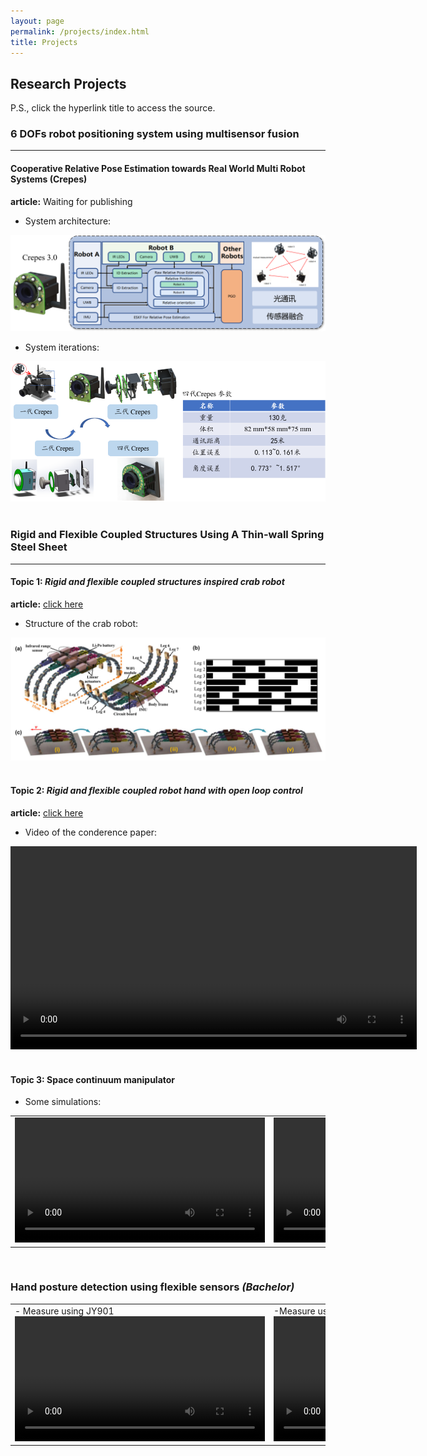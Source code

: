 ```yaml
---
layout: page
permalink: /projects/index.html
title: Projects
---
```


## Research Projects

P.S., click the hyperlink title to access the source.
&nbsp;

<!-- 传感器融合 ：放Crepes框架图，硬件迭代图+实验视频-->
### 6 DOFs robot positioning system using multisensor fusion

---

#### Cooperative Relative Pose Estimation towards Real World Multi Robot Systems (Crepes)
**article:** Waiting for publishing
- System architecture:
<center>
<img src="/images/Crepes.png" width="650px" >
</center>

- System iterations:
<center>
<img src="/images/Crepes version4.png" width="650px">
</center>
<!-- 刚柔耦合机构 -->
&nbsp;


### Rigid and Flexible Coupled Structures Using A Thin-wall Spring Steel Sheet

---

<!-- 刚柔耦合机构螃蟹机器人 ：放BB期刊图片（回头找找有没有视频）-->
#### Topic 1:  *Rigid and flexible coupled structures inspired crab robot*

**article:** [click here](https://lqseu.github.io/Crab-inspired%2compliant%20leg%20design%20method%20for%20adaptive%20locomotion%20of%20a%20multi-legged%20robot.pdf)
- Structure of the crab robot:
<center>
<img src="/images/Crab.png" width="700px" >
</center>
&nbsp;

<!-- 刚柔耦合机构机械手 ：放AIM会议视频-->
#### Topic 2: *Rigid and flexible coupled robot hand with open loop control*
**article:** [click here](https://lqseu.github.io/A%20Rigid%20and%20Flexible%20Structures%20Coupled%20Underactuated%20Hand.pdf)

- Video of the conderence paper:
<center>
<video width="650px" controls="controls">
    <source src="/videos/all.mp4" type="video/mp4"></source>
    <source src="/videos/all.ogg" type="video/ogg"></source>
    your browser does not support the video tag
</video>
</center>
&nbsp;

#### Topic 3: Space continuum manipulator
- Some simulations:

<html>
    <table style="margin-left: auto; margin-right: auto;">
        <tr>
            <td>
                <!--左侧内容-->
                <center>
                <video width="400px" controls="controls"> 
                <source src="/videos/circle_2joint.mp4" type="video/mp4"></source>
                <source src="/videos/circle_2joint.ogg" type="video/ogg"></source>
                your browser does not support the video tag
                </video>
                </center>
            </td>
            <td>
                <center>
                <video width="400px" controls="controls">
                 <source src="/videos/yuanx_liangduan.mp4" type="video/mp4"></source>
                <source src="/videos/yuanx_liangduan.ogg" type="video/ogg"></source>
                your browser does not support the video tag
                </video>
                </center>
            </td>
        </tr>
    </table>
</html>

&nbsp;
<!-- 刚柔耦合外骨骼 :放毕业设计论文中的图片-->
<!-- #### Topic 3: A rigid and flexible structure hand exoskeleton rehabilitation system  -->


### Hand posture detection using flexible sensors  *(Bachelor)*
<!-- 手部检测系统 ：放毕业设计论文中的图片-->
<html>
    <table style="margin-left: auto; margin-right: auto;">
        <tr>
            <td>
                <!--左侧内容-->
                - Measure using JY901
                <center>
                <video width="400px" controls="controls"> 
                <source src="/videos/独立式测量.mp4" type="video/mp4"></source>
                <source src="/videos/独立式测量.ogg" type="video/ogg"></source>
                your browser does not support the video tag
                </video>
                </center>
            </td>
            <td>
                <!--右侧内容-->
                -Measure using Flex sensors
                <center>
                <video width="400px" controls="controls">
                 <source src="/videos/关联式测量.mp4" type="video/mp4"></source>
                <source src="/videos/关联式测量.ogg" type="video/ogg"></source>
                your browser does not support the video tag
                </video>
                </center>
            </td>
        </tr>
    </table>
</html>


